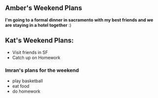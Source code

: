 ## Amber's Weekend Plans

**I'm going to a formal dinner in sacramento with my best friends and we are staying in a hotel together** :)

## Kat's Weekend Plans:

* Visit friends in SF
* Catch up on Homework

### Imran's plans for the weekend

* play basketball 
* eat food 
* do homework 

